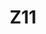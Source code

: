 ---
basin: 'No'
cudn: true
floor: First
grade: 4
images:
- /room_database/images/noc/Z11%20pic1.jpg
- /room_database/images/noc/Z11%20pic%202.jpg
living_room: 'No'
location: North Court
name: Z11
network: Wired and Wireless
title: Z11
---